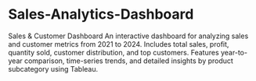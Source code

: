 # Sales-Analytics-Dashboard
Sales &amp; Customer Dashboard An interactive dashboard for analyzing sales and customer metrics from 2021 to 2024. Includes total sales, profit, quantity sold, customer distribution, and top customers. Features year-to-year comparison, time-series trends, and detailed insights by product subcategory using Tableau.
